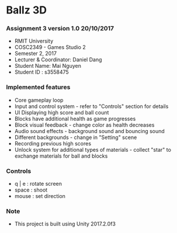 # Ballz 3D #

### Assignment 3 version 1.0 20/10/2017 ###

* RMIT University
* COSC2349 - Games Studio 2
* Semester 2, 2017
* Lecturer & Coordinator: Daniel Dang
* Student Name: Mai Nguyen
* Student ID  : s3558475

### Implemented features ###

* Core gameplay loop
* Input and control system - refer to "Controls" section for details
* UI Displaying high score and ball count
* Blocks have additional health as game progresses
* Block visual feedback - change color as health decreases
* Audio sound effects - background sound and bouncing sound
* Different backgrounds - change in "Setting" scene
* Recording previous high scores
* Unlock system for additional types of materials - collect "star" to exchange materials for ball and blocks

### Controls ###
* q | e : rotate screen
* space : shoot
* mouse : set direction

### Note ###
* This project is built using Unity 2017.2.0f3
